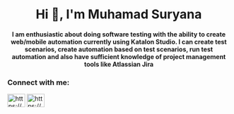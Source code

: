 <h1 align="center">Hi 👋, I'm Muhamad Suryana</h1>
<h4 align="center">I am enthusiastic about doing software testing with the ability to create web/mobile automation currently using Katalon Studio. I can create test scenarios, create automation based on test scenarios, run test automation and also have sufficient knowledge of project management tools like Atlassian Jira</h4>

<h3 align="left">Connect with me:</h3>
<p align="left">
<a href="https://linkedin.com/in/https://www.linkedin.com/in/muhamad-suryana/" target="blank"><img align="center" src="https://raw.githubusercontent.com/rahuldkjain/github-profile-readme-generator/master/src/images/icons/Social/linked-in-alt.svg" alt="https://www.linkedin.com/in/muhamad-suryana/" height="30" width="40" /></a>
<a href="https://medium.com/https://msuryana.medium.com/" target="blank"><img align="center" src="https://raw.githubusercontent.com/rahuldkjain/github-profile-readme-generator/master/src/images/icons/Social/medium.svg" alt="https://msuryana.medium.com/" height="30" width="40" /></a>
</p>

